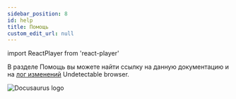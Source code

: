 ```yaml
---
sidebar_position: 8
id: help
title: Помощь
custom_edit_url: null
---
```

import ReactPlayer from 'react-player'



В разделе Помощь вы можете найти ссылку на данную документацию и на [лог изменений](https://undetectable.io/changelog/) Undetectable browser.

![Docusaurus logo](/img/1-app/8-help/eng/help-1.png)